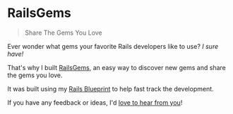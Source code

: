 # RailsGems
> Share The Gems You Love

Ever wonder what gems your favorite Rails developers like to use? _I sure have!_

That's why I built [RailsGems](https://www.railsgems.com), an easy way to discover new gems and share the gems you love.

It was built using my [Rails Blueprint](https://github.com/dalezak/rails-blueprint) to help fast track the development.

If you have any feedback or ideas, I'd [love to hear from you](https://twitter.com/dalezak)!